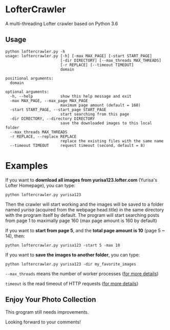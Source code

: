 # LofterCrawler
A multi-threading Lofter crawler based on Python 3.6

## Usage
```shell
python loftercrawler.py -h
usage: loftercrawler.py [-h] [-max MAX_PAGE] [-start START_PAGE]
                        [-dir DIRECTORY] [--max_threads MAX_THREADS]
                        [-r REPLACE] [--timeout TIMEOUT]
                        domain

positional arguments:
  domain

optional arguments:
  -h, --help            show this help message and exit
  -max MAX_PAGE, --max_page MAX_PAGE
                        maximum page amount (default = 160)
  -start START_PAGE, --start_page START_PAGE
                        start searching from this page
  -dir DIRECTORY, --directory DIRECTORY
                        save the downloaded images to this local folder
  --max_threads MAX_THREADS
  -r REPLACE, --replace REPLACE
                        replace the existing files with the same name
  --timeout TIMEOUT     request timeout (second, default = 8)
```
  
# Examples

If you want to **download all images from yurisa123.lofter.com** (Yurisa's Lofter Homepage), you can type:
```shell
python loftercrawler.py yurisa123
```
Then the crawler will start working and the images will be saved to a folder named *yurisa* (acquired from the webpage head.title) in the same directory with the program itself by default. The program will start searching posts from page 1 to maximally page 160 (max page amount is 160 by default)

If you want to **start from page 5**, and the **total page amount is 10** (page 5 ~ 14), then:
```shell
python loftercrawler.py yurisa123 -start 5 -max 10
```

If you want to **save the images to another folder**, you can type:
```shell
python loftercrawler.py yurisa123 -dir my_favorite_images
```

`--max_threads` means the number of worker processes ([for more details](https://docs.python.org/3.6/library/multiprocessing.html#using-a-pool-of-workers))

``timeout`` is the read timeout of HTTP requests ([for more details](http://docs.python-requests.org/en/master/user/advanced/#timeouts))

## Enjoy Your Photo Collection

This grogram still needs improvements.

Looking forward to your comments!
